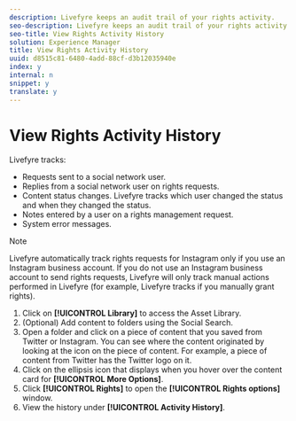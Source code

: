```yaml
---
description: Livefyre keeps an audit trail of your rights activity.
seo-description: Livefyre keeps an audit trail of your rights activity.
seo-title: View Rights Activity History
solution: Experience Manager
title: View Rights Activity History
uuid: d8515c81-6480-4add-88cf-d3b12035940e
index: y
internal: n
snippet: y
translate: y
---
```


# View Rights Activity History

Livefyre tracks:

* Requests sent to a social network user.
* Replies from a social network user on rights requests.
* Content status changes. Livefyre tracks which user changed the status and when they changed the status.
* Notes entered by a user on a rights management request.
* System error messages.

>[!NOTE]
>
>Livefyre automatically track rights requests for Instagram only if you use an Instagram business account. If you do not use an Instagram business account to send rights requests, Livefyre will only track manual actions performed in Livefyre (for example, Livefyre tracks if you manually grant rights).


1. Click on **[!UICONTROL  Library]** to access the Asset Library.
1. (Optional) Add content to folders using the Social Search.
1. Open a folder and click on a piece of content that you saved from Twitter or Instagram. You can see where the content originated by looking at the icon on the piece of content. For example, a piece of content from Twitter has the Twitter logo on it.
1. Click on the ellipsis icon that displays when you hover over the content card for **[!UICONTROL  More Options]**.
1. Click **[!UICONTROL  Rights]** to open the **[!UICONTROL  Rights options]** window.
1. View the history under **[!UICONTROL  Activity History]**.
